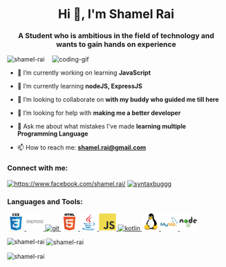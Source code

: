 <h1 align="center">Hi 👋, I'm Shamel Rai</h1>
<h3 align="center">A Student who is ambitious in the field of technology and wants to gain hands on experience</h3>
<img align="right" alt="coding-gif" width ="400" src="https://media0.giphy.com/media/bGgsc5mWoryfgKBx1u/200w.gif?cid=6c09b9526x98rddth62ie8ym2n57lqqmp2ycothw75p0nkbm&ep=v1_gifs_search&rid=200w.gif&ct=g">

<p align="left"> <img src="https://komarev.com/ghpvc/?username=shamel-rai&label=Profile%20views&color=0e75b6&style=flat" alt="shamel-rai" /> </p>

- 🔭 I’m currently working on learning **JavaScript**

- 🌱 I’m currently learning **nodeJS, ExpressJS**

- 👯 I’m looking to collaborate on **with my buddy who guided me till here**

- 🤝 I’m looking for help with **making me a better developer**

- 💬 Ask me about what mistakes I've made **learning multiple Programming Language**

- 📫 How to reach me: **shamel.rai@gmail.com**

<h3 align="left">Connect with me:</h3>
<p align="left">
<a href="https://fb.com/https://www.facebook.com/shamel.rai/" target="blank"><img align="center" src="https://raw.githubusercontent.com/rahuldkjain/github-profile-readme-generator/master/src/images/icons/Social/facebook.svg" alt="https://www.facebook.com/shamel.rai/" height="30" width="40" /></a>
<a href="https://instagram.com/syntaxbuggg" target="blank"><img align="center" src="https://raw.githubusercontent.com/rahuldkjain/github-profile-readme-generator/master/src/images/icons/Social/instagram.svg" alt="syntaxbuggg" height="30" width="40" /></a>
</p>

<h3 align="left">Languages and Tools:</h3>
<p align="left"> <a href="https://www.w3schools.com/css/" target="_blank" rel="noreferrer"> <img src="https://raw.githubusercontent.com/devicons/devicon/master/icons/css3/css3-original-wordmark.svg" alt="css3" width="40" height="40"/> </a> <a href="https://expressjs.com" target="_blank" rel="noreferrer"> <img src="https://raw.githubusercontent.com/devicons/devicon/master/icons/express/express-original-wordmark.svg" alt="express" width="40" height="40"/> </a> <a href="https://git-scm.com/" target="_blank" rel="noreferrer"> <img src="https://www.vectorlogo.zone/logos/git-scm/git-scm-icon.svg" alt="git" width="40" height="40"/> </a> <a href="https://www.w3.org/html/" target="_blank" rel="noreferrer"> <img src="https://raw.githubusercontent.com/devicons/devicon/master/icons/html5/html5-original-wordmark.svg" alt="html5" width="40" height="40"/> </a> <a href="https://www.java.com" target="_blank" rel="noreferrer"> <img src="https://raw.githubusercontent.com/devicons/devicon/master/icons/java/java-original.svg" alt="java" width="40" height="40"/> </a> <a href="https://developer.mozilla.org/en-US/docs/Web/JavaScript" target="_blank" rel="noreferrer"> <img src="https://raw.githubusercontent.com/devicons/devicon/master/icons/javascript/javascript-original.svg" alt="javascript" width="40" height="40"/> </a> <a href="https://kotlinlang.org" target="_blank" rel="noreferrer"> <img src="https://www.vectorlogo.zone/logos/kotlinlang/kotlinlang-icon.svg" alt="kotlin" width="40" height="40"/> </a> <a href="https://www.linux.org/" target="_blank" rel="noreferrer"> <img src="https://raw.githubusercontent.com/devicons/devicon/master/icons/linux/linux-original.svg" alt="linux" width="40" height="40"/> </a> <a href="https://www.mysql.com/" target="_blank" rel="noreferrer"> <img src="https://raw.githubusercontent.com/devicons/devicon/master/icons/mysql/mysql-original-wordmark.svg" alt="mysql" width="40" height="40"/> </a> <a href="https://nodejs.org" target="_blank" rel="noreferrer"> <img src="https://raw.githubusercontent.com/devicons/devicon/master/icons/nodejs/nodejs-original-wordmark.svg" alt="nodejs" width="40" height="40"/> </a> </p>

<p><img align="left" src="https://github-readme-stats.vercel.app/api/top-langs?username=shamel-rai&show_icons=true&locale=en&layout=compact" alt="shamel-rai" /></p>

<p>&nbsp;<img align="center" src="https://github-readme-stats.vercel.app/api?username=shamel-rai&show_icons=true&locale=en" alt="shamel-rai" /></p>

<p><img align="center" src="https://github-readme-streak-stats.herokuapp.com/?user=shamel-rai&" alt="shamel-rai" /></p>
